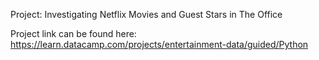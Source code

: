 Project: Investigating Netflix Movies and Guest Stars in The Office

Project link can be found here: https://learn.datacamp.com/projects/entertainment-data/guided/Python
